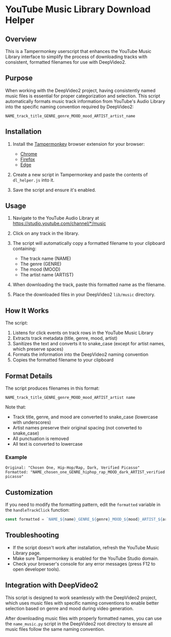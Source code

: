 # YouTube Music Library Download Helper

## Overview

This is a Tampermonkey userscript that enhances the YouTube Music Library interface to simplify the process of downloading tracks with consistent, formatted filenames for use with DeepVideo2.

## Purpose

When working with the DeepVideo2 project, having consistently named music files is essential for proper categorization and selection. This script automatically formats music track information from YouTube's Audio Library into the specific naming convention required by DeepVideo2:

```
NAME_track_title_GENRE_genre_MOOD_mood_ARTIST_artist_name
```

## Installation

1. Install the [Tampermonkey](https://www.tampermonkey.net/) browser extension for your browser:
   - [Chrome](https://chrome.google.com/webstore/detail/tampermonkey/dhdgffkkebhmkfjojejmpbldmpobfkfo)
   - [Firefox](https://addons.mozilla.org/en-US/firefox/addon/tampermonkey/)
   - [Edge](https://microsoftedge.microsoft.com/addons/detail/tampermonkey/iikmkjmpaadaobahmlepeloendndfphd)

2. Create a new script in Tampermonkey and paste the contents of `dl_helper.js` into it.

3. Save the script and ensure it's enabled.

## Usage

1. Navigate to the YouTube Audio Library at https://studio.youtube.com/channel/*/music

2. Click on any track in the library.

3. The script will automatically copy a formatted filename to your clipboard containing:
   - The track name (NAME)
   - The genre (GENRE)
   - The mood (MOOD)
   - The artist name (ARTIST)

4. When downloading the track, paste this formatted name as the filename.

5. Place the downloaded files in your DeepVideo2 `lib/music` directory.

## How It Works

The script:
1. Listens for click events on track rows in the YouTube Music Library
2. Extracts track metadata (title, genre, mood, artist)
3. Sanitizes the text and converts it to snake_case (except for artist names, which preserve spaces)
4. Formats the information into the DeepVideo2 naming convention
5. Copies the formatted filename to your clipboard

## Format Details

The script produces filenames in this format:
```
NAME_track_title_GENRE_genre_MOOD_mood_ARTIST_artist name
```

Note that:
- Track title, genre, and mood are converted to snake_case (lowercase with underscores)
- Artist names preserve their original spacing (not converted to snake_case)
- All punctuation is removed
- All text is converted to lowercase

### Example
```
Original: "Chosen One, Hip-Hop/Rap, Dark, Verified Picasso"
Formatted: "NAME_chosen_one_GENRE_hiphop_rap_MOOD_dark_ARTIST_verified picasso"
```

## Customization

If you need to modify the formatting pattern, edit the `formatted` variable in the `handleTrackClick` function:

```javascript
const formatted = `NAME_${name}_GENRE_${genre}_MOOD_${mood}_ARTIST_${artist}`;
```

## Troubleshooting

- If the script doesn't work after installation, refresh the YouTube Music Library page.
- Make sure Tampermonkey is enabled for the YouTube Studio domain.
- Check your browser's console for any error messages (press F12 to open developer tools).

## Integration with DeepVideo2

This script is designed to work seamlessly with the DeepVideo2 project, which uses music files with specific naming conventions to enable better selection based on genre and mood during video generation.

After downloading music files with properly formatted names, you can use the `name_music.py` script in the DeepVideo2 root directory to ensure all music files follow the same naming convention.
